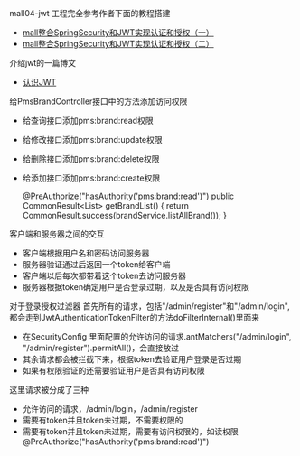 mall04-jwt 工程完全参考作者下面的教程搭建
- [mall整合SpringSecurity和JWT实现认证和授权（一）](https://juejin.im/post/5cf90fa5e51d455d6d5357d3)
- [mall整合SpringSecurity和JWT实现认证和授权（二）](https://juejin.im/post/5cfa0933f265da1b8f1ab2da)

介绍jwt的一篇博文
- [认识JWT](https://www.cnblogs.com/cjsblog/p/9277677.html)

给PmsBrandController接口中的方法添加访问权限
- 给查询接口添加pms:brand:read权限
- 给修改接口添加pms:brand:update权限
- 给删除接口添加pms:brand:delete权限
- 给添加接口添加pms:brand:create权限


    @PreAuthorize("hasAuthority('pms:brand:read')")
    public CommonResult<List<PmsBrand>> getBrandList() {
        return CommonResult.success(brandService.listAllBrand());
    }

客户端和服务器之间的交互
- 客户端根据用户名和密码访问服务器
- 服务器验证通过后返回一个token给客户端
- 客户端以后每次都带着这个token去访问服务器
- 服务器根据token确定用户是否登录过期，以及是否具有访问权限

对于登录授权过滤器
首先所有的请求，包括"/admin/register"和"/admin/login",都会走到JwtAuthenticationTokenFilter的方法doFilterInternal()里面来
- 在SecurityConfig 里面配置的允许访问的请求.antMatchers("/admin/login", "/admin/register").permitAll()，会直接放过
- 其余请求都会被拦截下来，根据token去验证用户登录是否过期
- 如果有权限验证的还需要验证用户是否具有访问权限

这里请求被分成了三种
- 允许访问的请求，/admin/login，/admin/register
- 需要有token并且token未过期，不需要权限的
- 需要有token并且token未过期，需要有访问权限的，如读权限 @PreAuthorize("hasAuthority('pms:brand:read')")

